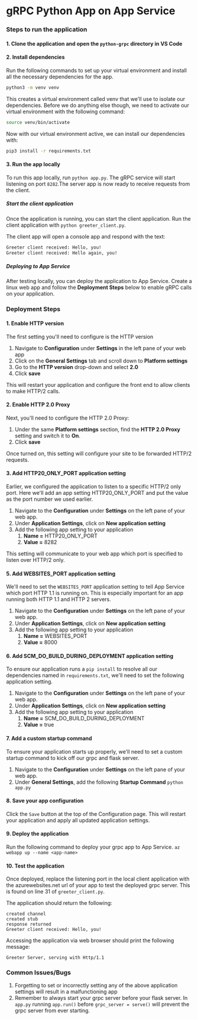 # gRPC Python App on App Service

### Steps to run the application
#### 1. Clone the application and open the `python-grpc` directory in VS Code

#### 2. Install dependencies
Run the following commands to set up your virtual environment and install all the necessary dependencies for the app.

```bash
python3 -m venv venv
```

This creates a virtual environment called venv that we'll use to isolate our dependencies. Before we do anything else though, we need to activate our virtual environment with the following command:

```bash
source venv/bin/activate
```

Now with our virtual environment active, we can install our dependencies with: 

```bash
pip3 install -r requirements.txt
```

#### 3. Run the app locally
To run this app locally, run `python app.py`. The gRPC service will start listening on port `8282`.The server app is now ready to receive requests from the client.

##### Start the client application
Once the application is running, you can start the client application. Run the client application with `python greeter_client.py`. 

The client app will open a console app and respond with the text:

```bash
Greeter client received: Hello, you!
Greeter client received: Hello again, you!
```

##### Deploying to App Service
After testing locally, you can deploy the application to App Service.  Create a linux web app and follow the **Deployment Steps** below to enable gRPC calls on your application.

### Deployment Steps

#### 1. Enable HTTP version
The first setting you'll need to configure is the HTTP version
1. Navigate to **Configuration** under **Settings** in the left pane of your web app
2. Click on the **General Settings** tab and scroll down to **Platform settings**
3. Go to the **HTTP version** drop-down and select **2.0**
4. Click **save**

This will restart your application and configure the front end to allow clients to make HTTP/2 calls.

#### 2. Enable HTTP 2.0 Proxy
Next, you'll need to configure the HTTP 2.0 Proxy:
1. Under the same **Platform settings** section, find the **HTTP 2.0 Proxy** setting and switch it to **On**.
2. Click **save**

Once turned on, this setting will configure your site to be forwarded HTTP/2 requests.

#### 3. Add HTTP20_ONLY_PORT application setting
Earlier, we configured the application to listen to a specific HTTP/2 only port.  Here we'll add an app setting HTTP20_ONLY_PORT and put the value as the port number we used earlier.
1. Navigate to the **Configuration** under **Settings** on the left pane of your web app.  
2. Under **Application Settings**, click on **New application setting**
3. Add the following app setting to your application
	1. **Name =** HTTP20_ONLY_PORT 
	2. **Value =** 8282

This setting will communicate to your web app which port is specified to listen over HTTP/2 only.

#### 5. Add WEBSITES_PORT application setting
We'll need to set the `WEBSITES_PORT` application setting to tell App Service which port HTTP 1.1 is running on. This is especially important for an app running both HTTP 1.1 and HTTP 2 servers.
1. Navigate to the **Configuration** under **Settings** on the left pane of your web app.
2. Under **Application Settings**, click on **New application setting**
3. Add the following app setting to your application
	1. **Name =** WEBSITES_PORT
	2. **Value =** 8000

#### 6. Add SCM_DO_BUILD_DURING_DEPLOYMENT application setting
To ensure our application runs a `pip install` to resolve all our dependencies named in `requirements.txt`, we'll need to set the following application setting.
1. Navigate to the **Configuration** under **Settings** on the left pane of your web app.  
2. Under **Application Settings**, click on **New application setting**
3. Add the following app setting to your application
	1. **Name =** SCM_DO_BUILD_DURING_DEPLOYMENT 
	2. **Value =** true

#### 7. Add a custom startup command
To ensure your application starts up properly, we'll need to set a custom startup command to kick off our grpc and flask server.
1. Navigate to the **Configuration** under **Settings** on the left pane of your web app.
2. Under **General Settings**, add the following **Startup Command** `python app.py`

#### 8. Save your app configuration
Click the `Save` button at the top of the Configuration page. This will restart your application and apply all updated application settings.

#### 9. Deploy the application 
Run the following command to deploy your grpc app to App Service.
`az webapp up --name <app-name>`

#### 10. Test the application
Once deployed, replace the listening port in the local client application with the azurewebsites.net url of your app to test the deployed grpc server. This is found on line 31 of `greeter_client.py`.

The application should return the following:

```Console
created channel
created stub
response returned
Greeter client received: Hello, you!
```

Accessing the application via web browser should print the following message:
```Console
Greeter Server, serving with Http/1.1
```

### Common Issues/Bugs
1. Forgetting to set or incorrectly setting any of the above application settings will result in a malfunctioning app
2. Remember to always start your grpc server before your flask server. In `app.py` running `app.run()` before `grpc_server = serve()` will prevent the grpc server from ever starting.
